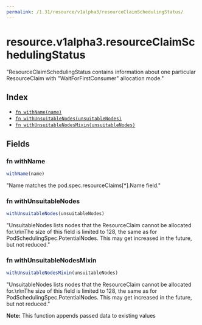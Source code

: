 ```yaml
---
permalink: /1.31/resource/v1alpha3/resourceClaimSchedulingStatus/
---
```


# resource.v1alpha3.resourceClaimSchedulingStatus

"ResourceClaimSchedulingStatus contains information about one particular ResourceClaim with \"WaitForFirstConsumer\" allocation mode."

## Index

* [`fn withName(name)`](#fn-withname)
* [`fn withUnsuitableNodes(unsuitableNodes)`](#fn-withunsuitablenodes)
* [`fn withUnsuitableNodesMixin(unsuitableNodes)`](#fn-withunsuitablenodesmixin)

## Fields

### fn withName

```ts
withName(name)
```

"Name matches the pod.spec.resourceClaims[*].Name field."

### fn withUnsuitableNodes

```ts
withUnsuitableNodes(unsuitableNodes)
```

"UnsuitableNodes lists nodes that the ResourceClaim cannot be allocated for.\n\nThe size of this field is limited to 128, the same as for PodSchedulingSpec.PotentialNodes. This may get increased in the future, but not reduced."

### fn withUnsuitableNodesMixin

```ts
withUnsuitableNodesMixin(unsuitableNodes)
```

"UnsuitableNodes lists nodes that the ResourceClaim cannot be allocated for.\n\nThe size of this field is limited to 128, the same as for PodSchedulingSpec.PotentialNodes. This may get increased in the future, but not reduced."

**Note:** This function appends passed data to existing values